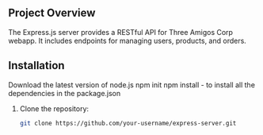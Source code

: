 ## Project Overview

The Express.js server provides a RESTful API for Three Amigos Corp webapp. It includes endpoints for managing users, products, and orders.

## Installation
Download the latest version of node.js
npm init
npm install - to install all the dependencies in the package.json

1. Clone the repository:

   ```bash
   git clone https://github.com/your-username/express-server.git
